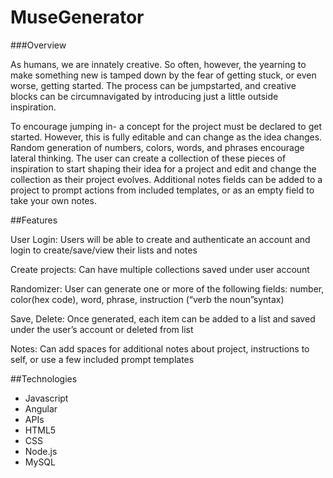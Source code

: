 # MuseGenerator

###Overview

As humans, we are innately creative. So often, however, the yearning to make something new is tamped down by the fear of getting stuck, or even worse, getting started. The process can be jumpstarted, and creative blocks can be circumnavigated by introducing just a little outside inspiration.

To encourage jumping in- a concept for the project must be declared to get started. However, this is fully editable and can change as the idea changes. Random generation of numbers, colors, words, and phrases encourage lateral thinking. The user can create a collection of these pieces of inspiration to start shaping their idea for a project and edit and change the collection as their project evolves. Additional notes fields can be added to a project to prompt actions from included templates, or as an empty field to take your own notes.

##Features

User Login: Users will be able to create and authenticate an account and login to create/save/view their lists and notes

Create projects: Can have multiple collections saved under user account

Randomizer: User can generate one or more of the following fields: number, color(hex code), word, phrase, instruction (“verb the noun”syntax)

Save, Delete: Once generated, each item can be added to a list and saved under the user’s account or deleted from list

Notes: Can add spaces for additional notes about project, instructions to self, or use a few included prompt templates


##Technologies

<ul>
  <li>Javascript</li>
  <li>Angular</li>
  <li>APIs</li> 
  <li>HTML5</li>
  <li>CSS</li>
  <li>Node.js</li>
  <li>MySQL</li>
<ul>


